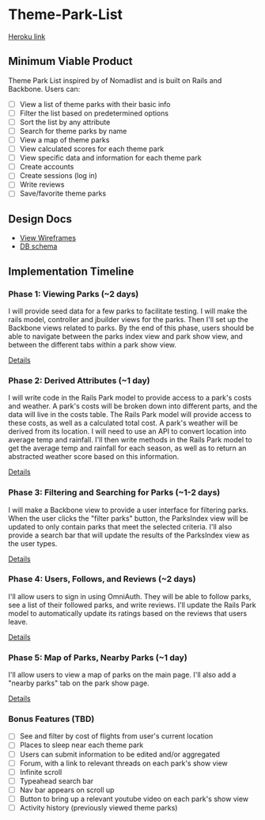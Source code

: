 # Theme-Park-List

[Heroku link][heroku]

[heroku]: https://theme-park-list.herokuapp.com/

## Minimum Viable Product
Theme Park List inspired by of Nomadlist and is built on Rails and Backbone. Users can:

<!-- This is a Markdown checklist. Use it to keep track of your progress! -->

- [ ] View a list of theme parks with their basic info
- [ ] Filter the list based on predetermined options
- [ ] Sort the list by any attribute
- [ ] Search for theme parks by name
- [ ] View a map of theme parks
- [ ] View calculated scores for each theme park
- [ ] View specific data and information for each theme park
- [ ] Create accounts
- [ ] Create sessions (log in)
- [ ] Write reviews
- [ ] Save/favorite theme parks

## Design Docs
* [View Wireframes][views]
* [DB schema][schema]

[views]: ./docs/views.md
[schema]: ./docs/schema.md

## Implementation Timeline

### Phase 1: Viewing Parks (~2 days)
I will provide seed data for a few parks to facilitate testing. I will make the rails model, controller and jbuilder views for the parks. Then I'll set up the Backbone views related to parks. By the end of this phase, users should be able to navigate between the parks index view and park show view, and between the different tabs within a park show view.

[Details][phase-one]

### Phase 2: Derived Attributes (~1 day)
I will write code in the Rails Park model to provide access to a park's costs and weather. A park's costs will be broken down into different parts, and the data will live in the costs table. The Rails Park model will provide access to these costs, as well as a calculated total cost. A park's weather will be derived from its location. I will need to use an API to convert location into average temp and rainfall. I'll then write methods in the Rails Park model to get the average temp and rainfall for each season, as well as to return an abstracted weather score based on this information.

[Details][phase-two]

### Phase 3: Filtering and Searching for Parks (~1-2 days)
I will make a Backbone view to provide a user interface for filtering parks. When the user clicks the "filter parks" button, the ParksIndex view will be updated to only contain parks that meet the selected criteria. I'll also provide a search bar that will update the results of the ParksIndex view as the user types.

[Details][phase-three]

### Phase 4: Users, Follows, and Reviews (~2 days)
I'll allow users to sign in using OmniAuth. They will be able to follow parks, see a list of their followed parks, and write reviews. I'll update the Rails Park model to automatically update its ratings based on the reviews that users leave.

[Details][phase-four]

### Phase 5: Map of Parks, Nearby Parks (~1 day)
I'll allow users to view a map of parks on the main page. I'll also add a "nearby parks" tab on the park show page.

[Details][phase-five]

### Bonus Features (TBD)
- [ ] See and filter by cost of flights from user's current location
- [ ] Places to sleep near each theme park
- [ ] Users can submit information to be edited and/or aggregated
- [ ] Forum, with a link to relevant threads on each park's show view
- [ ] Infinite scroll
- [ ] Typeahead search bar
- [ ] Nav bar appears on scroll up
- [ ] Button to bring up a relevant youtube video on each park's show view
- [ ] Activity history (previously viewed theme parks)

[phase-one]: ./docs/phases/phase1.md
[phase-two]: ./docs/phases/phase2.md
[phase-three]: ./docs/phases/phase3.md
[phase-four]: ./docs/phases/phase4.md
[phase-five]: ./docs/phases/phase5.md

